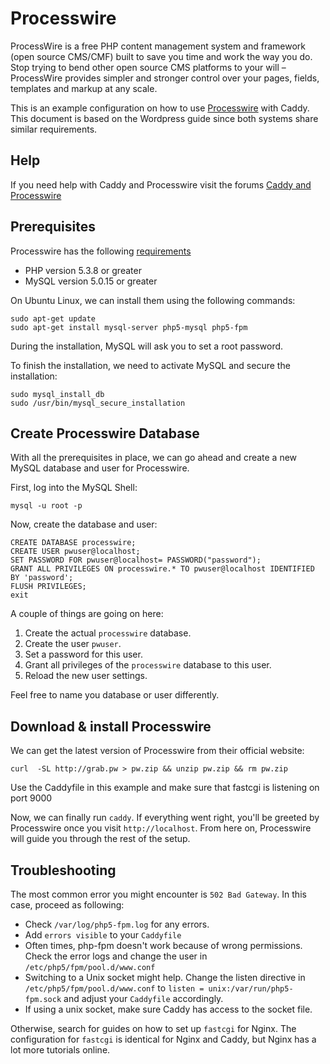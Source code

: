# Processwire
ProcessWire is a free PHP content management system and framework (open source CMS/CMF) built to save you time and work the way you do. Stop trying to bend other open source CMS platforms to your will – ProcessWire provides simpler and stronger control over your pages, fields, templates and markup at any scale.

This is an example configuration on how to use [Processwire](https://processwire.com) with Caddy. This document is based on the Wordpress guide since both systems share similar requirements.

## Help

If you need help with Caddy and Processwire visit the forums
[Caddy and Processwire](https://processwire.com/talk/topic/11729-caddy-a-lightweight-http2-web-server/)

## Prerequisites

Processwire has the following [requirements](https://processwire.com/docs/tutorials/installation-moving-and-troubleshooting/page2)

- PHP version 5.3.8 or greater
- MySQL version 5.0.15 or greater

On Ubuntu Linux, we can install them using the following commands:

````
sudo apt-get update
sudo apt-get install mysql-server php5-mysql php5-fpm
````

During the installation, MySQL will ask you to set a root password.

To finish the installation, we need to activate MySQL and secure the installation:

````
sudo mysql_install_db
sudo /usr/bin/mysql_secure_installation
````

## Create Processwire Database

With all the prerequisites in place, we can go ahead and create a new MySQL database and user for Processwire.

First, log into the MySQL Shell:

````
mysql -u root -p
````

Now, create the database and user:

````
CREATE DATABASE processwire;
CREATE USER pwuser@localhost;
SET PASSWORD FOR pwuser@localhost= PASSWORD("password");
GRANT ALL PRIVILEGES ON processwire.* TO pwuser@localhost IDENTIFIED BY 'password';
FLUSH PRIVILEGES;
exit
````

A couple of things are going on here:

1. Create the actual `processwire` database.
2. Create the user `pwuser`.
3. Set a password for this user.
4. Grant all privileges of the `processwire` database to this user.
5. Reload the new user settings.

Feel free to name you database or user differently.

## Download & install Processwire

We can get the latest version of Processwire from their official website:

````
curl  -SL http://grab.pw > pw.zip && unzip pw.zip && rm pw.zip 

````

Use the Caddyfile in this example and make sure that fastcgi is listening on port 9000

Now, we can finally run `caddy`. If everything went right, you'll be greeted by Processwire once you visit `http://localhost`. From here on, Processwire will guide you through the rest of the setup.

## Troubleshooting

The most common error you might encounter is `502 Bad Gateway`. In this case, proceed as following:

- Check `/var/log/php5-fpm.log` for any errors.
- Add `errors visible` to your `Caddyfile`
- Often times, php-fpm doesn't work because of wrong permissions. Check the error logs and change the user in `/etc/php5/fpm/pool.d/www.conf`
- Switching to a Unix socket might help. Change the listen directive in `/etc/php5/fpm/pool.d/www.conf` to `listen = unix:/var/run/php5-fpm.sock` and adjust your `Caddyfile` accordingly.
- If using a unix socket, make sure Caddy has access to the socket file.

Otherwise, search for guides on how to set up `fastcgi` for Nginx. The configuration for `fastcgi` is identical for Nginx and Caddy, but Nginx has a lot more tutorials online.